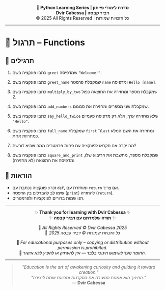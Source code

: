 <!-- DC_HEADER_START -->
<div align="center">

🐍 **Python Learning Series | סדרת לימודי פייתון**  
**Dvir Cabessa | דביר קבסה**  
© 2025 All Rights Reserved | כל הזכויות שמורות

</div>

---
<!-- DC_HEADER_END -->

# 📘 תרגול – Functions

## 🧪 תרגילים

1. כתבו פונקציה בשם `greet` שמדפיסה `"Welcome!"`.

2. כתבו פונקציה בשם `greet_name` שמקבלת פרמטר `name` ומדפיסה `Hello [name]`.

3. כתבו פונקציה בשם `multiply_by_two` שמקבלת מספר ומחזירה את התוצאה כפול 2.

4. כתבו פונקציה בשם `add_numbers` שמקבלת שני מספרים ומחזירה את סכומם.

5. כתבו פונקציה בשם `say_hello_twice` שלא מחזירה ערך, אלא רק מדפיסה פעמיים `"Hello"`.

6. כתבו פונקציה בשם `full_name` שמקבלת `first` ו־`last` ומחזירה את השם המלא כמחרוזת אחת.

7. מה יקרה אם תקראו לפונקציה עם פחות פרמטרים ממה שהיא דורשת?

8. כתבו פונקציה בשם `square_and_print` שמקבלת מספר, מחשבת את הריבוע שלו, ומדפיסה את התוצאה (לא מחזירה).

## 📌 הוראות

- זכרו: פונקציה נכתבת עם `def`, ומוחזרת עם `return` אם צריך.
- שימו לב להבדלים בין הדפסה (`print`) להחזרה (`return`).
- תנו שמות ברורים לפונקציות ולפרמטרים.

<!-- DC_FOOTER_START -->
---

<div align="center">

✨ **Thank you for learning with Dvir Cabessa** ✨  
✨ **תודה שלמדתם עם דביר קבסה** ✨  

📘 *All Rights Reserved © Dvir Cabessa 2025*  
📘 *כל הזכויות שמורות © דביר קבסה 2025*  

🔗 *For educational purposes only – copying or distribution without permission is prohibited.*  
🔗 *החומר נועד לשימוש חינוכי בלבד — אין להעתיק או להפיץ ללא אישור.*

---

> _"Education is the art of awakening curiosity and guiding it toward creation."_  
> _"החינוך הוא אמנות המעירה את הסקרנות ומכוונת אותה ליצירה."_  
> — **Dvir Cabessa**

</div>
<!-- DC_FOOTER_END -->

